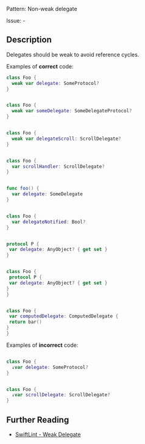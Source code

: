 Pattern: Non-weak delegate

Issue: -

## Description

Delegates should be weak to avoid reference cycles.

Examples of **correct** code:
```swift
class Foo {
  weak var delegate: SomeProtocol?
}


class Foo {
  weak var someDelegate: SomeDelegateProtocol?
}


class Foo {
  weak var delegateScroll: ScrollDelegate?
}


class Foo {
  var scrollHandler: ScrollDelegate?
}


func foo() {
  var delegate: SomeDelegate
}


class Foo {
  var delegateNotified: Bool?
}


protocol P {
 var delegate: AnyObject? { get set }
}


class Foo {
 protocol P {
 var delegate: AnyObject? { get set }
}
}


class Foo {
 var computedDelegate: ComputedDelegate {
 return bar() 
} 
}

```
Examples of **incorrect** code:
```swift

class Foo {
  ↓var delegate: SomeProtocol?
}


class Foo {
  ↓var scrollDelegate: ScrollDelegate?
}

```

## Further Reading

* [SwiftLint - Weak Delegate](https://github.com/realm/SwiftLint/blob/master/Rules.md#weak-delegate)